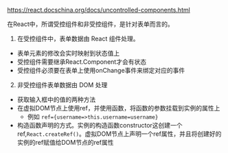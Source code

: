 https://react.docschina.org/docs/uncontrolled-components.html

在React中，所谓受控组件和非受控组件，是针对表单而言的。
1. 在受控组件中，表单数据由 React 组件处理。
  - 表单元素的修改会实时映射到状态值上
  - 受控组件需要继承React.Component才会有状态
  - 受控组件必须要在表单上使用onChange事件来绑定对应的事件
2. 非受控组件表单数据由 DOM 处理
  - 获取输入框中的值的两种方法
  - 在虚拟DOM节点上使用ref，并使用函数，将函数的参数挂载到实例的属性上
    - 例如 `ref={username=>this.username=username}`
  - 构造函数声明的方式。实例的构造函数constructor这创建一个ref,`React.createRef()`。虚拟DOM节点上声明一个ref属性，并且将创建好的实例的ref赋值给DOM节点的ref属性